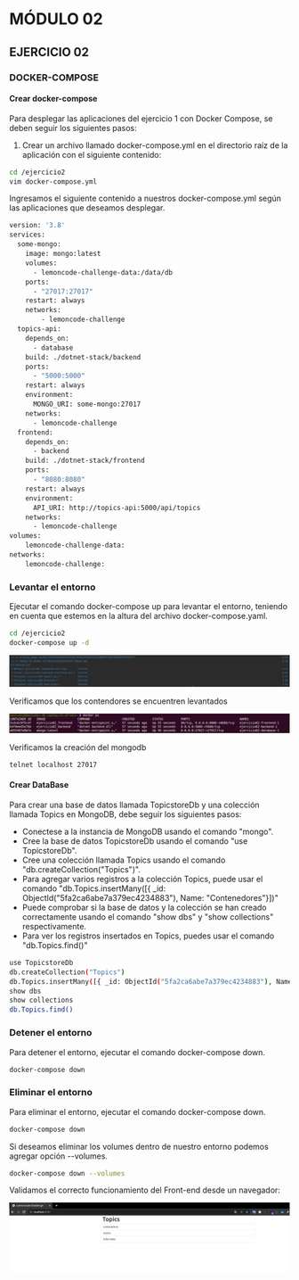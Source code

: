 # MÓDULO 02

## EJERCICIO 02

### DOCKER-COMPOSE
#### Crear docker-compose
Para desplegar las aplicaciones del ejercicio 1 con Docker Compose, se deben seguir los siguientes pasos:
1) Crear un archivo llamado docker-compose.yml en el directorio raíz de la aplicación con el siguiente contenido:
````bash
cd /ejercicio2
vim docker-compose.yml
````
Ingresamos el siguiente contenido a nuestros docker-compose.yml según las aplicaciones que deseamos desplegar.
````bash
version: '3.8'
services:
  some-mongo:
    image: mongo:latest
    volumes:
      - lemoncode-challenge-data:/data/db
    ports:
      - "27017:27017"
    restart: always
    networks: 
        - lemoncode-challenge
  topics-api:
    depends_on:
      - database
    build: ./dotnet-stack/backend
    ports:
      - "5000:5000"
    restart: always
    environment:
      MONGO_URI: some-mongo:27017
    networks: 
      - lemoncode-challenge
  frontend:
    depends_on:
      - backend
    build: ./dotnet-stack/frontend
    ports:
      - "8080:8080"
    restart: always
    environment:
      API_URI: http://topics-api:5000/api/topics
    networks: 
      - lemoncode-challenge
volumes:
    lemoncode-challenge-data:
networks:
    lemoncode-challenge:
````
### Levantar el entorno
Ejecutar el comando docker-compose up para levantar el entorno, teniendo en cuenta que estemos en la altura del archivo docker-compose.yaml.
````bash
cd /ejercicio2
docker-compose up -d
````
![img.png](img/img03.png)

Verificamos que los contendores se encuentren levantados

![img.png](img/img01.png)

Verificamos la creación del mongodb

````bash
telnet localhost 27017
````

#### Crear DataBase
Para crear una base de datos llamada TopicstoreDb y una colección llamada Topics en MongoDB, debe seguir los siguientes pasos:

- Conectese a la instancia de MongoDB usando el comando "mongo".
- Cree la base de datos TopicstoreDb usando el comando "use TopicstoreDb".
- Cree una colección llamada Topics usando el comando "db.createCollection("Topics")".
- Para agregar varios registros a la colección Topics, puede usar el comando "db.Topics.insertMany([{ _id: ObjectId("5fa2ca6abe7a379ec4234883"), Name: "Contenedores"}])"
- Puede comprobar si la base de datos y la colección se han creado correctamente usando el comando "show dbs" y "show collections" respectivamente.
- Para ver los registros insertados en Topics, puedes usar el comando "db.Topics.find()"

````bash
use TopicstoreDb
db.createCollection("Topics")
db.Topics.insertMany([{ _id: ObjectId("5fa2ca6abe7a379ec4234883"), Name: "Contenedores" }, { _id: ObjectId("5fa2ca6abe7a379ec4234884"), Name: "Docker" }, { _id: ObjectId("5fa2ca6abe7a379ec4234885"), Name: "Kubernetes" }])
show dbs
show collections
db.Topics.find()
````


### Detener el entorno

Para detener el entorno, ejecutar el comando docker-compose down.
````bash
docker-compose down
````
### Eliminar el entorno
Para eliminar el entorno, ejecutar el comando docker-compose down.

````bash
docker-compose down
````
Si deseamos eliminar los volumes dentro de nuestro entorno podemos agregar opción --volumes.

````bash
docker-compose down --volumes
````

Validamos el correcto funcionamiento del Front-end 
desde un navegador:

![img.png](img/img02.png)